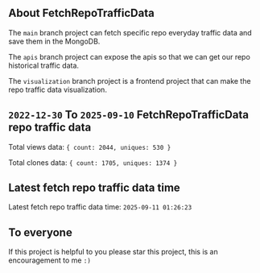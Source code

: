## About FetchRepoTrafficData

The `main` branch project can fetch specific repo everyday traffic data and save them in the MongoDB.

The `apis` branch project can expose the apis so that we can get our repo historical traffic data.

The `visualization` branch project is a frontend project that can make the repo traffic data visualization.

## `2022-12-30` To `2025-09-10` FetchRepoTrafficData repo traffic data

Total views data: `{ count: 2044, uniques: 530 }`

Total clones data: `{ count: 1705, uniques: 1374 }`

## Latest fetch repo traffic data time

Latest fetch repo traffic data time: `2025-09-11 01:26:23`

## To everyone

If this project is helpful to you please star this project, this is an encouragement to me `:)`



